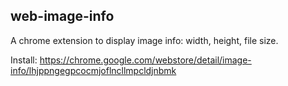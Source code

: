 ## web-image-info

A chrome extension to display image info: width, height, file size.

Install: <https://chrome.google.com/webstore/detail/image-info/lhjppngegpcocmjoflncllmpcldjnbmk>
